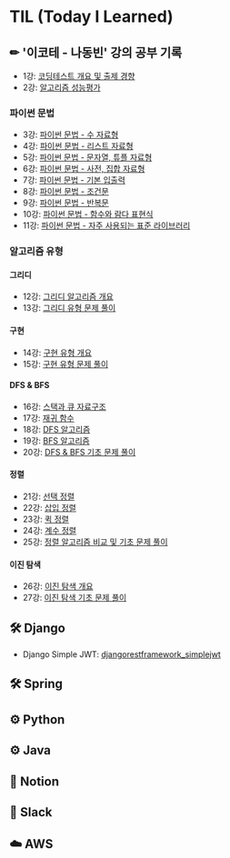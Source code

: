# TIL (Today I Learned)

## ✏ '이코테 - 나동빈' 강의 공부 기록

- 1강: [코딩테스트 개요 및 출제 경향](https://github.com/sukyeongs/TIL/blob/main/Algorithm/This_is_CodingTest/Lecture1.md)
- 2강: [알고리즘 성능평가](https://github.com/sukyeongs/TIL/blob/main/Algorithm/This_is_CodingTest/Lecture2.md)   
### 파이썬 문법   
- 3강: [파이썬 문법 - 수 자료형](https://github.com/sukyeongs/TIL/blob/main/Algorithm/This_is_CodingTest/Lecture3.md)
- 4강: [파이썬 문법 - 리스트 자료형](https://github.com/sukyeongs/TIL/blob/main/Algorithm/This_is_CodingTest/Lecture4.md)
- 5강: [파이썬 문법 - 문자열, 튜플 자료형](https://github.com/sukyeongs/TIL/blob/main/Algorithm/This_is_CodingTest/Lecture5.md)
- 6강: [파이썬 문법 - 사전, 집합 자료형](https://github.com/sukyeongs/TIL/blob/main/Algorithm/This_is_CodingTest/Lecture6.md)
- 7강: [파이썬 문법 - 기본 입출력](https://github.com/sukyeongs/TIL/blob/main/Algorithm/This_is_CodingTest/Lecture7.md)
- 8강: [파이썬 문법 - 조건문](https://github.com/sukyeongs/TIL/blob/main/Algorithm/This_is_CodingTest/Lecture8.md)
- 9강: [파이썬 문법 - 반복문](https://github.com/sukyeongs/TIL/blob/main/Algorithm/This_is_CodingTest/Lecture9.md)
- 10강: [파이썬 문법 - 함수와 람다 표현식](https://github.com/sukyeongs/TIL/blob/main/Algorithm/This_is_CodingTest/Lecture10.md)
- 11강: [파이썬 문법 - 자주 사용되는 표준 라이브러리](https://github.com/sukyeongs/TIL/blob/main/Algorithm/This_is_CodingTest/Lecture11.md)   
### 알고리즘 유형   
#### 그리디   
- 12강: [그리디 알고리즘 개요](https://github.com/sukyeongs/TIL/blob/main/Algorithm/This_is_CodingTest/Lecture12.md)
- 13강: [그리디 유형 문제 풀이](https://github.com/sukyeongs/TIL/blob/main/Algorithm/This_is_CodingTest/Lecture13.md)   
#### 구현   
- 14강: [구현 유형 개요](https://github.com/sukyeongs/TIL/blob/main/Algorithm/This_is_CodingTest/Lecture14.md)
- 15강: [구현 유형 문제 풀이](https://github.com/sukyeongs/TIL/blob/main/Algorithm/This_is_CodingTest/Lecture15.md)   
#### DFS & BFS    
- 16강: [스택과 큐 자료구조](https://github.com/sukyeongs/TIL/blob/main/Algorithm/This_is_CodingTest/Lecture16.md)
- 17강: [재귀 함수](https://github.com/sukyeongs/TIL/blob/main/Algorithm/This_is_CodingTest/Lecture17.md)
- 18강: [DFS 알고리즘](https://github.com/sukyeongs/TIL/blob/main/Algorithm/This_is_CodingTest/Lecture18.md)
- 19강: [BFS 알고리즘](https://github.com/sukyeongs/TIL/blob/main/Algorithm/This_is_CodingTest/Lecture19.md)
- 20강: [DFS & BFS 기초 문제 풀이](https://github.com/sukyeongs/TIL/blob/main/Algorithm/This_is_CodingTest/Lecture20.md) 
#### 정렬    
- 21강: [선택 정렬](https://github.com/sukyeongs/TIL/blob/main/Algorithm/This_is_CodingTest/Lecture21.md)
- 22강: [삽입 정렬](https://github.com/sukyeongs/TIL/blob/main/Algorithm/This_is_CodingTest/Lecture22.md)
- 23강: [퀵 정렬](https://github.com/sukyeongs/TIL/blob/main/Algorithm/This_is_CodingTest/Lecture23.md)
- 24강: [계수 정렬](https://github.com/sukyeongs/TIL/blob/main/Algorithm/This_is_CodingTest/Lecture24.md)
- 25강: [정렬 알고리즘 비교 및 기초 문제 풀이](https://github.com/sukyeongs/TIL/blob/main/Algorithm/This_is_CodingTest/Lecture25.md)   
#### 이진 탐색
- 26강: [이진 탐색 개요](https://github.com/sukyeongs/TIL/blob/main/Algorithm/This_is_CodingTest/Lecture26.md)
- 27강: [이진 탐색 기초 문제 풀이](https://github.com/sukyeongs/TIL/blob/main/Algorithm/This_is_CodingTest/Lecture27.md)

## 🛠 Django
- Django Simple JWT: [djangorestframework_simplejwt](https://github.com/sukyeongs/TIL/blob/main/Django/simple_jwt.md)


## 🛠 Spring



## ⚙ Python


## ⚙️ Java


## 🌈 Notion


## 🌈 Slack


## ☁️ AWS

